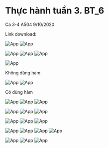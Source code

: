 # Thực hành tuần 3. BT_6

Ca 3-4 A504 9/10/2020

Link download: 

![App](./HinhAnh/Debai_HinhAnh/BT_4_1.JPG)
![App](./HinhAnh/BaiLam_HinhAnh/GBT_4_1.JPG)

![App](./HinhAnh/Debai_HinhAnh/BT_4_2.JPG)
![App](./HinhAnh/BaiLam_HinhAnh/GBT_4_2.JPG)
![App](./HinhAnh/BaiLam_HinhAnh/GBT_4_2_ketqua.JPG)

![App](./HinhAnh/Debai_HinhAnh/BT_4_3.JPG)

Không dùng hàm

![App](./HinhAnh/BaiLam_HinhAnh/GBT_4_3_nonfunc.JPG)
![App](./HinhAnh/BaiLam_HinhAnh/GBT_4_3_ketquanonfunc.JPG)

Có dùng hàm

![App](./HinhAnh/BaiLam_HinhAnh/GBT_4_3_func_1.JPG)
![App](./HinhAnh/BaiLam_HinhAnh/GBT_4_3_func_2.JPG)
![App](./HinhAnh/BaiLam_HinhAnh/GBT_4_3_func_1_2_run.JPG)

![App](./HinhAnh/Debai_HinhAnh/BT_4_4.JPG)
![App](./HinhAnh/BaiLam_HinhAnh/GBT_4_4.JPG)
![App](./HinhAnh/BaiLam_HinhAnh/GBT_4_4_ketqua.JPG)

![App](./HinhAnh/Debai_HinhAnh/BT_4_5.JPG)
![App](./HinhAnh/BaiLam_HinhAnh/GBT_4_5.JPG)
![App](./HinhAnh/BaiLam_HinhAnh/GBT_4_5_ketqua.JPG)

![App](./HinhAnh/Debai_HinhAnh/BT_4_6.JPG)
![App](./HinhAnh/BaiLam_HinhAnh/GBT_4_6.JPG)
![App](./HinhAnh/BaiLam_HinhAnh/GBT_4_6_run.JPG)
![App](./HinhAnh/BaiLam_HinhAnh/GBT_4_6_ketqua.JPG)

![App](./HinhAnh/Debai_HinhAnh/BT_4_7.JPG)
![App](./HinhAnh/BaiLam_HinhAnh/GBT_4_7.JPG)
![App](./HinhAnh/BaiLam_HinhAnh/GBT_4_7_ketqua.JPG)
